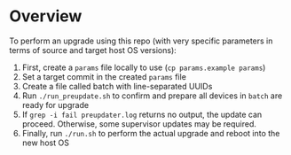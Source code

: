 # Overview

To perform an upgrade using this repo (with very specific parameters in terms of source and target host OS versions):

1. First, create a `params` file locally to use (`cp params.example params`)
1. Set a target commit in the created `params` file
1. Create a file called batch with line-separated UUIDs
1. Run `./run_preupdate.sh` to confirm and prepare all devices in `batch` are ready for upgrade
1. If `grep -i fail preupdater.log` returns no output, the update can proceed. Otherwise, some supervisor updates may be required.
1. Finally, run `./run.sh` to perform the actual upgrade and reboot into the new host OS
